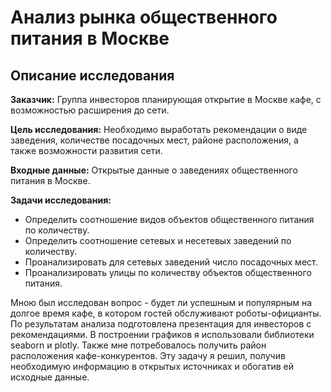 # Анализ рынка общественного питания в Москве
## Описание исследования
**Заказчик:** Группа инвесторов планирующая открытие в Москве кафе, с возможностью расширения до сети.

**Цель исследования:** Необходимо выработать рекомендации о виде заведения, количестве посадочных мест, районе расположения, а также возможности развития сети.

**Входные данные:** Открытые данные о заведениях общественного питания в Москве.

**Задачи исследования:**
* Определить соотношение видов объектов общественного питания по количеству.
* Определить соотношение сетевых и несетевых заведений по количеству.
* Проанализировать для сетевых заведений число посадочных мест.
* Проанализировать улицы по количеству объектов общественного питания.

Мною был исследован вопрос - будет ли успешным и популярным на долгое время кафе, в котором гостей обслуживают роботы-официанты. По результатам анализа подготовлена презентация для инвесторов с рекомендациями. В построении графиков я использовали библиотеки seaborn и plotly. Также мне потребовалось получить район расположения кафе-конкурентов. Эту задачу я решил, получив необходимую информацию в открытых источниках и обогатив ей исходные данные.
